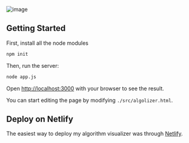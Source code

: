 ![image](https://github.com/user-attachments/assets/97f0310a-fae0-45b0-bd14-49f0d142f288)

## Getting Started

First, install all the node modules

```bash
npm init
```

Then, run the server:

```bash
node app.js
```

Open [http://localhost:3000](http://localhost:3000) with your browser to see the result.

You can start editing the page by modifying `./src/algolizer.html`. 

## Deploy on Netlify

The easiest way to deploy my algorithm visualizer was through [Netlify](https://www.netlify.com/).
